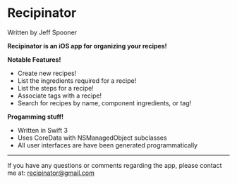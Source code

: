 # Recipinator
Written by Jeff Spooner


**Recipinator is an iOS app for organizing your recipes!**


**Notable Features!**

* Create new recipes!
* List the ingredients required for a recipe!
* List the steps for a recipe!
* Associate tags with a recipe!
* Search for recipes by name, component ingredients, or tag!


**Progamming stuff!**

* Written in Swift 3
* Uses CoreData with NSManagedObject subclasses
* All user interfaces are have been generated programmatically

- - -

If you have any questions or comments regarding the app, please contact me at: <recipinator@gmail.com>
